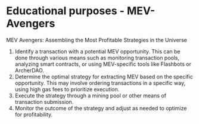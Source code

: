 # Educational purposes - MEV-Avengers
MEV Avengers: Assembling the Most Profitable Strategies in the Universe

1. Identify a transaction with a potential MEV opportunity. This can be done through various means such as monitoring transaction pools, analyzing smart contracts, or using MEV-specific tools like Flashbots or ArcherDAO.
2. Determine the optimal strategy for extracting MEV based on the specific opportunity. This may involve ordering transactions in a specific way, using high gas fees to prioritize execution.
3. Execute the strategy through a mining pool or other means of transaction submission.
4. Monitor the outcome of the strategy and adjust as needed to optimize for profitability.
